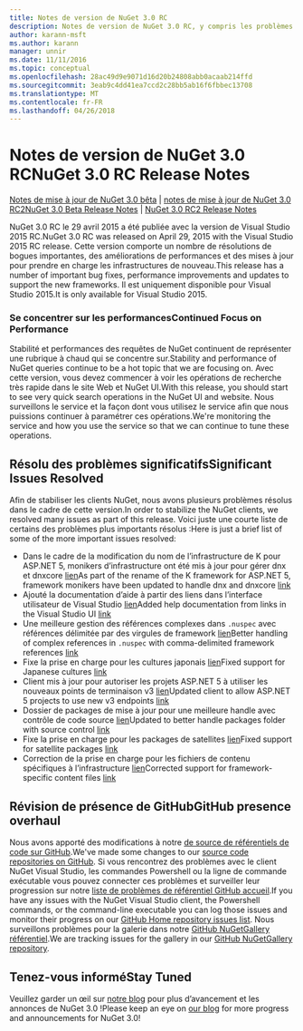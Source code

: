 ```yaml
---
title: Notes de version de NuGet 3.0 RC
description: Notes de version de NuGet 3.0 RC, y compris les problèmes connus, les correctifs de bogues, les fonctionnalités ajoutées et dcr.
author: karann-msft
ms.author: karann
manager: unnir
ms.date: 11/11/2016
ms.topic: conceptual
ms.openlocfilehash: 28ac49d9e9071d16d20b24808abb0acaab214ffd
ms.sourcegitcommit: 3eab9c4dd41ea7ccd2c28bb5ab16f6fbbec13708
ms.translationtype: MT
ms.contentlocale: fr-FR
ms.lasthandoff: 04/26/2018
---
```

# <a name="nuget-30-rc-release-notes"></a><span data-ttu-id="f3c59-103">Notes de version de NuGet 3.0 RC</span><span class="sxs-lookup"><span data-stu-id="f3c59-103">NuGet 3.0 RC Release Notes</span></span>

<span data-ttu-id="f3c59-104">[Notes de mise à jour de NuGet 3.0 bêta](../release-notes/nuget-3.0-beta.md) | [notes de mise à jour de NuGet 3.0 RC2](../release-notes/nuget-3.0-RC2.md)</span><span class="sxs-lookup"><span data-stu-id="f3c59-104">[NuGet 3.0 Beta Release Notes](../release-notes/nuget-3.0-beta.md) | [NuGet 3.0 RC2 Release Notes](../release-notes/nuget-3.0-RC2.md)</span></span>

<span data-ttu-id="f3c59-105">NuGet 3.0 RC le 29 avril 2015 a été publiée avec la version de Visual Studio 2015 RC.</span><span class="sxs-lookup"><span data-stu-id="f3c59-105">NuGet 3.0 RC was released on April 29, 2015 with the Visual Studio 2015 RC release.</span></span> <span data-ttu-id="f3c59-106">Cette version comporte un nombre de résolutions de bogues importantes, des améliorations de performances et des mises à jour pour prendre en charge les infrastructures de nouveau.</span><span class="sxs-lookup"><span data-stu-id="f3c59-106">This release has a number of important bug fixes, performance improvements and updates to support the new frameworks.</span></span>  <span data-ttu-id="f3c59-107">Il est uniquement disponible pour Visual Studio 2015.</span><span class="sxs-lookup"><span data-stu-id="f3c59-107">It is only available for Visual Studio 2015.</span></span>

### <a name="continued-focus-on-performance"></a><span data-ttu-id="f3c59-108">Se concentrer sur les performances</span><span class="sxs-lookup"><span data-stu-id="f3c59-108">Continued Focus on Performance</span></span>

<span data-ttu-id="f3c59-109">Stabilité et performances des requêtes de NuGet continuent de représenter une rubrique à chaud qui se concentre sur.</span><span class="sxs-lookup"><span data-stu-id="f3c59-109">Stability and performance of NuGet queries continue to be a hot topic that we are focusing on.</span></span>  <span data-ttu-id="f3c59-110">Avec cette version, vous devez commencer à voir les opérations de recherche très rapide dans le site Web et NuGet UI.</span><span class="sxs-lookup"><span data-stu-id="f3c59-110">With this release, you should start to see very quick search operations in the NuGet UI and website.</span></span>  <span data-ttu-id="f3c59-111">Nous surveillons le service et la façon dont vous utilisez le service afin que nous puissions continuer à paramétrer ces opérations.</span><span class="sxs-lookup"><span data-stu-id="f3c59-111">We're monitoring the service and how you use the service so that we can continue to tune these operations.</span></span>

## <a name="significant-issues-resolved"></a><span data-ttu-id="f3c59-112">Résolu des problèmes significatifs</span><span class="sxs-lookup"><span data-stu-id="f3c59-112">Significant Issues Resolved</span></span>

<span data-ttu-id="f3c59-113">Afin de stabiliser les clients NuGet, nous avons plusieurs problèmes résolus dans le cadre de cette version.</span><span class="sxs-lookup"><span data-stu-id="f3c59-113">In order to stabilize the NuGet clients, we resolved many issues as part of this release.</span></span>  <span data-ttu-id="f3c59-114">Voici juste une courte liste de certains des problèmes plus importants résolus :</span><span class="sxs-lookup"><span data-stu-id="f3c59-114">Here is just a brief list of some of the more important issues resolved:</span></span>

* <span data-ttu-id="f3c59-115">Dans le cadre de la modification du nom de l’infrastructure de K pour ASP.NET 5, monikers d’infrastructure ont été mis à jour pour gérer dnx et dnxcore [lien](https://github.com/NuGet/Home/issues/215)</span><span class="sxs-lookup"><span data-stu-id="f3c59-115">As part of the rename of the K framework for ASP.NET 5, framework monikers have been updated to handle dnx and dnxcore [link](https://github.com/NuGet/Home/issues/215)</span></span>
* <span data-ttu-id="f3c59-116">Ajouté la documentation d’aide à partir des liens dans l’interface utilisateur de Visual Studio [lien](https://github.com/NuGet/Home/issues/232)</span><span class="sxs-lookup"><span data-stu-id="f3c59-116">Added help documentation from links in the Visual Studio UI [link](https://github.com/NuGet/Home/issues/232)</span></span>
* <span data-ttu-id="f3c59-117">Une meilleure gestion des références complexes dans `.nuspec` avec références délimitée par des virgules de framework [lien](https://github.com/NuGet/Home/issues/276)</span><span class="sxs-lookup"><span data-stu-id="f3c59-117">Better handling of complex references in `.nuspec` with comma-delimited framework references [link](https://github.com/NuGet/Home/issues/276)</span></span>
* <span data-ttu-id="f3c59-118">Fixe la prise en charge pour les cultures japonais [lien](https://github.com/NuGet/Home/issues/253)</span><span class="sxs-lookup"><span data-stu-id="f3c59-118">Fixed support for Japanese cultures [link](https://github.com/NuGet/Home/issues/253)</span></span>
* <span data-ttu-id="f3c59-119">Client mis à jour pour autoriser les projets ASP.NET 5 à utiliser les nouveaux points de terminaison v3 [lien](https://github.com/NuGet/Home/issues/219)</span><span class="sxs-lookup"><span data-stu-id="f3c59-119">Updated client to allow ASP.NET 5 projects to use new v3 endpoints [link](https://github.com/NuGet/Home/issues/219)</span></span>
* <span data-ttu-id="f3c59-120">Dossier de packages de mise à jour pour une meilleure handle avec contrôle de code source [lien](https://github.com/NuGet/Home/issues/56)</span><span class="sxs-lookup"><span data-stu-id="f3c59-120">Updated to better handle packages folder with source control [link](https://github.com/NuGet/Home/issues/56)</span></span>
* <span data-ttu-id="f3c59-121">Fixe la prise en charge pour les packages de satellites [lien](https://github.com/NuGet/Home/issues/17)</span><span class="sxs-lookup"><span data-stu-id="f3c59-121">Fixed support for satellite packages [link](https://github.com/NuGet/Home/issues/17)</span></span>
* <span data-ttu-id="f3c59-122">Correction de la prise en charge pour les fichiers de contenu spécifiques à l’infrastructure [lien](https://github.com/NuGet/Home/issues/18)</span><span class="sxs-lookup"><span data-stu-id="f3c59-122">Corrected support for framework-specific content files [link](https://github.com/NuGet/Home/issues/18)</span></span>

## <a name="github-presence-overhaul"></a><span data-ttu-id="f3c59-123">Révision de présence de GitHub</span><span class="sxs-lookup"><span data-stu-id="f3c59-123">GitHub presence overhaul</span></span>

<span data-ttu-id="f3c59-124">Nous avons apporté des modifications à notre [de source de référentiels de code sur GitHub](http://github.com/nuget/home).</span><span class="sxs-lookup"><span data-stu-id="f3c59-124">We've made some changes to our [source code repositories on GitHub](http://github.com/nuget/home).</span></span>  <span data-ttu-id="f3c59-125">Si vous rencontrez des problèmes avec le client NuGet Visual Studio, les commandes Powershell ou la ligne de commande exécutable vous pouvez connecter ces problèmes et surveiller leur progression sur notre [liste de problèmes de référentiel GitHub accueil](http://github.com/nuget/home/issues).</span><span class="sxs-lookup"><span data-stu-id="f3c59-125">If you have any issues with the NuGet Visual Studio client, the Powershell commands, or the command-line executable you can log those issues and monitor their progress on our [GitHub Home repository issues list](http://github.com/nuget/home/issues).</span></span>  <span data-ttu-id="f3c59-126">Nous surveillons problèmes pour la galerie dans notre [GitHub NuGetGallery référentiel](http://github.com/nuget/NuGetGallery/issues).</span><span class="sxs-lookup"><span data-stu-id="f3c59-126">We are tracking issues for the gallery in our [GitHub NuGetGallery repository](http://github.com/nuget/NuGetGallery/issues).</span></span>


## <a name="stay-tuned"></a><span data-ttu-id="f3c59-127">Tenez-vous informé</span><span class="sxs-lookup"><span data-stu-id="f3c59-127">Stay Tuned</span></span>

<span data-ttu-id="f3c59-128">Veuillez garder un œil sur [notre blog](http://blog.nuget.org) pour plus d’avancement et les annonces de NuGet 3.0 !</span><span class="sxs-lookup"><span data-stu-id="f3c59-128">Please keep an eye on [our blog](http://blog.nuget.org) for more progress and announcements for NuGet 3.0!</span></span>